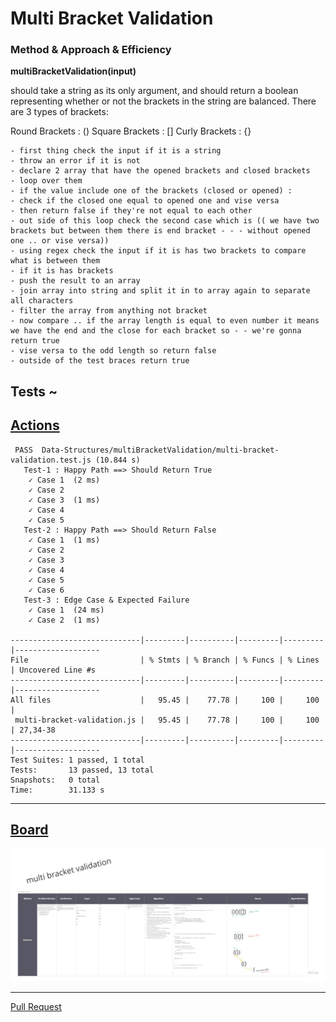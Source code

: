 # Multi Bracket Validation 

### Method & Approach & Efficiency 

**multiBracketValidation(input)**

should take a string as its only argument, and should return a boolean representing whether or not the brackets in the string are balanced. There are 3 types of brackets:

Round Brackets : ()
Square Brackets : []
Curly Brackets : {}

```
- first thing check the input if it is a string
- throw an error if it is not
- declare 2 array that have the opened brackets and closed brackets
- loop over them
- if the value include one of the brackets (closed or opened) :
- check if the closed one equal to opened one and vise versa
- then return false if they're not equal to each other
- out side of this loop check the second case which is (( we have two brackets but between them there is end bracket - - - without opened one .. or vise versa))
- using regex check the input if it is has two brackets to compare what is between them
- if it is has brackets
- push the result to an array
- join array into string and split it in to array again to separate all characters
- filter the array from anything not bracket
- now compare .. if the array length is equal to even number it means we have the end and the close for each bracket so - - we're gonna return true
- vise versa to the odd length so return false
- outside of the test braces return true

```


## Tests ~

## [Actions](https://github.com/wafaankoush99/data-structures-and-algorithms/actions)

```
 PASS  Data-Structures/multiBracketValidation/multi-bracket-validation.test.js (10.844 s)
   Test-1 : Happy Path ==> Should Return True
    ✓ Case 1  (2 ms)
    ✓ Case 2
    ✓ Case 3  (1 ms)
    ✓ Case 4
    ✓ Case 5
   Test-2 : Happy Path ==> Should Return False
    ✓ Case 1  (1 ms)
    ✓ Case 2
    ✓ Case 3
    ✓ Case 4
    ✓ Case 5
    ✓ Case 6
   Test-3 : Edge Case & Expected Failure
    ✓ Case 1  (24 ms)
    ✓ Case 2  (1 ms)

-----------------------------|---------|----------|---------|---------|-------------------
File                         | % Stmts | % Branch | % Funcs | % Lines | Uncovered Line #s
-----------------------------|---------|----------|---------|---------|-------------------
All files                    |   95.45 |    77.78 |     100 |     100 |
 multi-bracket-validation.js |   95.45 |    77.78 |     100 |     100 | 27,34-38
-----------------------------|---------|----------|---------|---------|-------------------
Test Suites: 1 passed, 1 total
Tests:       13 passed, 13 total
Snapshots:   0 total
Time:        31.133 s

```

***


## [Board](https://miro.com/welcomeonboard/dOkjzgRTnt9alrFghkrIxAatu8NCTnci6ieC0eOSWrpBinCvR5aRwS5VbqrdDllD)

![](./valid.jpg)



***

[Pull Request](https://github.com/wafaankoush99/data-structures-and-algorithms/pull/52)